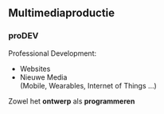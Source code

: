 Multimediaproductie
-------------------

### proDEV

Professional Development:

 - Websites
 - Nieuwe Media  
  (Mobile, Wearables, Internet of Things …)

Zowel het **ontwerp** als **programmeren**